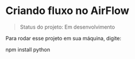<h1>Criando fluxo no AirFlow</h1>

> Status do projeto: Em desenvolvimento

Para rodar esse projeto em sua máquina, digite:


npm install python


